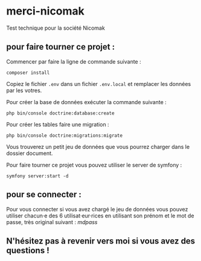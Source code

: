 # merci-nicomak
Test technique pour la société Nicomak

## pour faire tourner ce projet :

Commencer par faire la ligne de commande suivante :

```
composer install
```

Copiez le fichier ```.env``` dans un fichier ```.env.local``` et remplacer les données par les votres.

Pour créer la base de données exécuter la commande suivante : 

```
php bin/console doctrine:database:create
``` 

Pour créer les tables faire une migration :
```
php bin/console doctrine:migrations:migrate
```

Vous trouverez un petit jeu de données que vous pourrez charger dans le dossier document.

Pour faire tourner ce projet vous pouvez utiliser le server de symfony :
```
symfony server:start -d
```

## pour se connecter :

Pour vous connecter si vous avez chargé le jeu de données vous pouvez utiliser chacun·e des 6 utilisat·eur·rices en utilisant son prénom et le mot de passe, très original suivant : *mdpass*

## N'hésitez pas à revenir vers moi si vous avez des questions !
